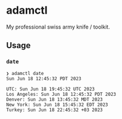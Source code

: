 # adamctl

My professional swiss army knife / toolkit.

## Usage

### `date`

```
❯ adamctl date
Sun Jun 18 12:45:32 PDT 2023

UTC: Sun Jun 18 19:45:32 UTC 2023
Los Angeles: Sun Jun 18 12:45:32 PDT 2023
Denver: Sun Jun 18 13:45:32 MDT 2023
New York: Sun Jun 18 15:45:32 EDT 2023
Turkey: Sun Jun 18 22:45:32 +03 2023
```